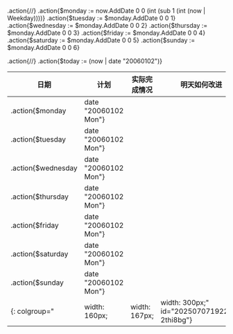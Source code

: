 .action{/*<!-- 计算本周每一天的日期 -->*/}
.action{$monday := now.AddDate 0 0 (int (sub 1 (int (now | Weekday))))}
.action{$tuesday := $monday.AddDate 0 0 1}
.action{$wednesday := $monday.AddDate 0 0 2}
.action{$thursday := $monday.AddDate 0 0 3}
.action{$friday := $monday.AddDate 0 0 4}
.action{$saturday := $monday.AddDate 0 0 5}
.action{$sunday := $monday.AddDate 0 0 6}

.action{/*<!-- 获取今天的日期用于标记 -->*/}
.action{$today := (now | date "20060102")}


| 日期                          | 计划                 | 实际完成情况  | 明天如何改进                                |
| ----------------------------- | -------------------- | ------------- | ------------------------------------------- |
| .action{$monday               | date "20060102 Mon"} |               |                                             |  |
| .action{$tuesday              | date "20060102 Mon"} |               |                                             |  |
| .action{$wednesday            | date "20060102 Mon"} |               |                                             |  |
| .action{$thursday             | date "20060102 Mon"} |               |                                             |  |
| .action{$friday               | date "20060102 Mon"} |               |                                             |  |
| .action{$saturday             | date "20060102 Mon"} |               |                                             |  |
| .action{$sunday               | date "20060102 Mon"} |               |                                             |  |
{: colgroup="|width: 160px;|width: 167px;|width: 300px;" id="20250707192223-2thi8bg"}
